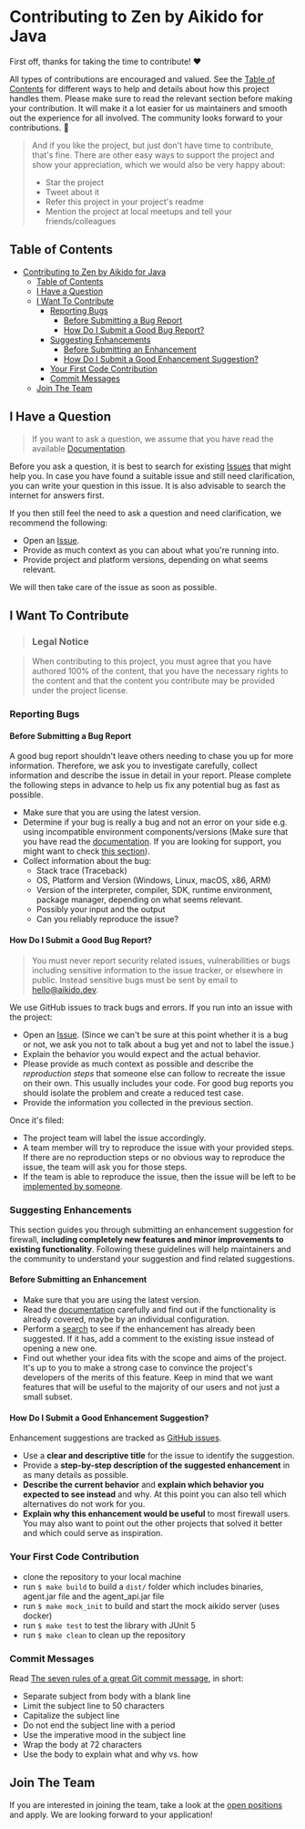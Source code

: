# Contributing to Zen by Aikido for Java

First off, thanks for taking the time to contribute! ❤️

All types of contributions are encouraged and valued. See the [Table of Contents](#table-of-contents) for different ways
to help and details about how this project handles them. Please make sure to read the relevant section before making
your contribution. It will make it a lot easier for us maintainers and smooth out the experience for all involved. The
community looks forward to your contributions. 🎉

> And if you like the project, but just don't have time to contribute, that's fine. There are other easy ways to support
> the project and show your appreciation, which we would also be very happy about:
> - Star the project
> - Tweet about it
> - Refer this project in your project's readme
> - Mention the project at local meetups and tell your friends/colleagues

## Table of Contents

- [Contributing to Zen by Aikido for Java](#contributing-to-zen-by-aikido-for-java)
    - [Table of Contents](#table-of-contents)
    - [I Have a Question](#i-have-a-question)
    - [I Want To Contribute](#i-want-to-contribute)
        - [Reporting Bugs](#reporting-bugs)
            - [Before Submitting a Bug Report](#before-submitting-a-bug-report)
            - [How Do I Submit a Good Bug Report?](#how-do-i-submit-a-good-bug-report)
        - [Suggesting Enhancements](#suggesting-enhancements)
            - [Before Submitting an Enhancement](#before-submitting-an-enhancement)
            - [How Do I Submit a Good Enhancement Suggestion?](#how-do-i-submit-a-good-enhancement-suggestion)
        - [Your First Code Contribution](#your-first-code-contribution)
        - [Commit Messages](#commit-messages)
    - [Join The Team](#join-the-team)

## I Have a Question

> If you want to ask a question, we assume that you have read the
> available [Documentation](https://github.com/AikidoSec/firewall-java).

Before you ask a question, it is best to search for existing [Issues](https://github.com/AikidoSec/firewall-java/issues)
that might help you. In case you have found a suitable issue and still need clarification, you can write your question
in this issue. It is also advisable to search the internet for answers first.

If you then still feel the need to ask a question and need clarification, we recommend the following:

- Open an [Issue](https://github.com/AikidoSec/firewall-java/issues/new).
- Provide as much context as you can about what you're running into.
- Provide project and platform versions, depending on what seems relevant.

We will then take care of the issue as soon as possible.

## I Want To Contribute

> ### Legal Notice

> When contributing to this project, you must agree that you have authored 100% of the content, that you have the
> necessary rights to the content and that the content you contribute may be provided under the project license.

### Reporting Bugs

#### Before Submitting a Bug Report

A good bug report shouldn't leave others needing to chase you up for more information. Therefore, we ask you to
investigate carefully, collect information and describe the issue in detail in your report. Please complete the
following steps in advance to help us fix any potential bug as fast as possible.

- Make sure that you are using the latest version.
- Determine if your bug is really a bug and not an error on your side e.g. using incompatible environment
  components/versions (Make sure that you have read the [documentation](https://github.com/AikidoSec/firewall-java). If
  you are looking for support, you might want to check [this section](#i-have-a-question)).
- Collect information about the bug:
    - Stack trace (Traceback)
    - OS, Platform and Version (Windows, Linux, macOS, x86, ARM)
    - Version of the interpreter, compiler, SDK, runtime environment, package manager, depending on what seems relevant.
    - Possibly your input and the output
    - Can you reliably reproduce the issue?

#### How Do I Submit a Good Bug Report?

> You must never report security related issues, vulnerabilities or bugs including sensitive information to the issue
> tracker, or elsewhere in public. Instead sensitive bugs must be sent by email
> to [hello@aikido.dev](mailto:hello@aikido.dev).

We use GitHub issues to track bugs and errors. If you run into an issue with the project:

- Open an [Issue](https://github.com/AikidoSec/firewall-java/issues/new). (Since we can't be sure at this point whether
  it is a bug or not, we ask you not to talk about a bug yet and not to label the issue.)
- Explain the behavior you would expect and the actual behavior.
- Please provide as much context as possible and describe the *reproduction steps* that someone else can follow to
  recreate the issue on their own. This usually includes your code. For good bug reports you should isolate the problem
  and create a reduced test case.
- Provide the information you collected in the previous section.

Once it's filed:

- The project team will label the issue accordingly.
- A team member will try to reproduce the issue with your provided steps. If there are no reproduction steps or no
  obvious way to reproduce the issue, the team will ask you for those steps.
- If the team is able to reproduce the issue, then the issue will be left to
  be [implemented by someone](#your-first-code-contribution).

### Suggesting Enhancements

This section guides you through submitting an enhancement suggestion for firewall, **including completely new features
and minor improvements to existing functionality**. Following these guidelines will help maintainers and the community
to understand your suggestion and find related suggestions.

#### Before Submitting an Enhancement

- Make sure that you are using the latest version.
- Read the [documentation](https://github.com/AikidoSec/firewall-java) carefully and find out if the functionality is
  already covered, maybe by an individual configuration.
- Perform a [search](https://github.com/AikidoSec/firewall-java/issues) to see if the enhancement has already been
  suggested. If it has, add a comment to the existing issue instead of opening a new one.
- Find out whether your idea fits with the scope and aims of the project. It's up to you to make a strong case to
  convince the project's developers of the merits of this feature. Keep in mind that we want features that will be
  useful to the majority of our users and not just a small subset.

#### How Do I Submit a Good Enhancement Suggestion?

Enhancement suggestions are tracked as [GitHub issues](https://github.com/AikidoSec/firewall-java/issues).

- Use a **clear and descriptive title** for the issue to identify the suggestion.
- Provide a **step-by-step description of the suggested enhancement** in as many details as possible.
- **Describe the current behavior** and **explain which behavior you expected to see instead** and why. At this point
  you can also tell which alternatives do not work for you.
- **Explain why this enhancement would be useful** to most firewall users. You may also want to point out the other
  projects that solved it better and which could serve as inspiration.

### Your First Code Contribution

- clone the repository to your local machine
- run `$ make build` to build a `dist/` folder which includes binaries, agent.jar file and the agent_api.jar file
- run `$ make mock_init` to build and start the mock aikido server (uses docker)
- run `$ make test` to test the library with JUnit 5
- run `$ make clean` to clean up the repository

### Commit Messages

Read [The seven rules of a great Git commit message](https://chris.beams.io/posts/git-commit/), in short:

- Separate subject from body with a blank line
- Limit the subject line to 50 characters
- Capitalize the subject line
- Do not end the subject line with a period
- Use the imperative mood in the subject line
- Wrap the body at 72 characters
- Use the body to explain what and why vs. how

## Join The Team

If you are interested in joining the team, take a look at the [open positions](https://www.aikido.dev/careers) and
apply. We are looking forward to your application!
